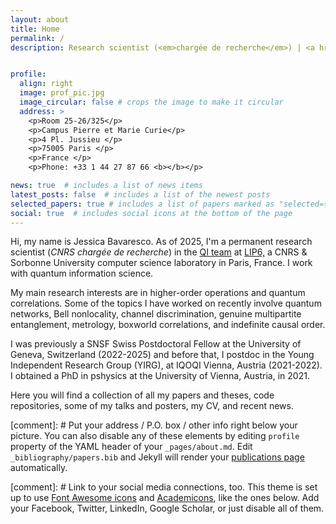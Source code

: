 ```yaml
---
layout: about
title: Home
permalink: /
description: Research scientist (<em>chargée de recherche</em>) | <a href='https://qi.lip6.fr'>Quantum Information Team</a>, <a href='https://www.lip6.fr/jessica.bavaresco'>LIP6</a> | CNRS & Sorbonne University | Paris, France <br>


profile:
  align: right
  image: prof_pic.jpg
  image_circular: false # crops the image to make it circular
  address: >
    <p>Room 25-26/325</p>
    <p>Campus Pierre et Marie Curie</p>
    <p>4 Pl. Jussieu </p>
    <p>75005 Paris </p>
    <p>France </p>
    <p>Phone: +33 1 44 27 87 66 <b></b></p>

news: true  # includes a list of news items
latest_posts: false  # includes a list of the newest posts
selected_papers: true # includes a list of papers marked as "selected={true}"
social: true  # includes social icons at the bottom of the page
---
```


Hi, my name is Jessica Bavaresco. As of 2025, I'm a permanent research scientist (<em>CNRS chargée de recherche</em>) in the <a href='https://qi.lip6.fr'>QI team</a> at <a href='https://www.lip6.fr/jessica.bavaresco'>LIP6,</a> a CNRS & Sorbonne University computer science laboratory in Paris, France. I work with quantum information science.

My main research interests are in higher-order operations and quantum correlations. Some of the topics I have worked on recently involve quantum networks, Bell nonlocality, channel discrimination, genuine multipartite entanglement, metrology, boxworld correlations, and indefinite causal order.

I was previously a SNSF Swiss Postdoctoral Fellow at the University of Geneva, Switzerland (2022-2025) and before that, I postdoc in the Young Independent Research Group (YIRG), at IQOQI Vienna, Austria (2021-2022). I obtained a PhD in pshysics at the University of Vienna, Austria, in 2021. 

Here you will find a collection of all my papers and theses, code repositories, some of my talks and posters, my CV, and recent news.

[comment]: # Put your address / P.O. box / other info right below your picture. You can also disable any of these elements by editing `profile` property of the YAML header of your `_pages/about.md`. Edit `_bibliography/papers.bib` and Jekyll will render your [publications page](/al-folio/publications/) automatically.

[comment]: # Link to your social media connections, too. This theme is set up to use [Font Awesome icons](http://fortawesome.github.io/Font-Awesome/) and [Academicons](https://jpswalsh.github.io/academicons/), like the ones below. Add your Facebook, Twitter, LinkedIn, Google Scholar, or just disable all of them.
